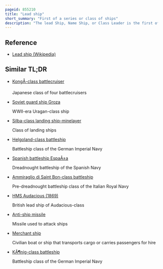 ```yaml
---
pageid: 855210
title: "Lead ship"
short_summary: "First of a series or class of ships"
description: "The lead Ship, Name Ship, or Class Leader is the first of a Series or Class of Ships all constructed according to the same general Design. The Term applies to naval Ships and large civilian Vessels."
---
```


## Reference

- [Lead ship (Wikipedia)](https://en.wikipedia.org/?curid=855210)

## Similar TL;DR

- [KongÅ-class battlecruiser](/tldr/en/kongo-class-battlecruiser)

  Japanese class of four battlecruisers

- [Soviet guard ship Groza](/tldr/en/soviet-guard-ship-groza)

  WWII-era Uragan-class ship

- [Silba-class landing ship-minelayer](/tldr/en/silba-class-landing-ship-minelayer)

  Class of landing ships

- [Helgoland-class battleship](/tldr/en/helgoland-class-battleship)

  Battleship class of the German Imperial Navy

- [Spanish battleship EspaÃ±a](/tldr/en/spanish-battleship-espana)

  Dreadnought battleship of the Spanish Navy

- [Ammiraglio di Saint Bon-class battleship](/tldr/en/ammiraglio-di-saint-bon-class-battleship)

  Pre-dreadnought battleship class of the Italian Royal Navy

- [HMS Audacious (1869)](/tldr/en/hms-audacious-1869)

  British lead ship of Audacious-class

- [Anti-ship missile](/tldr/en/anti-ship-missile)

  Missile used to attack ships

- [Merchant ship](/tldr/en/merchant-ship)

  Civilian boat or ship that transports cargo or carries passengers for hire

- [KÃ¶nig-class battleship](/tldr/en/konig-class-battleship)

  Battleship class of the German Imperial Navy
